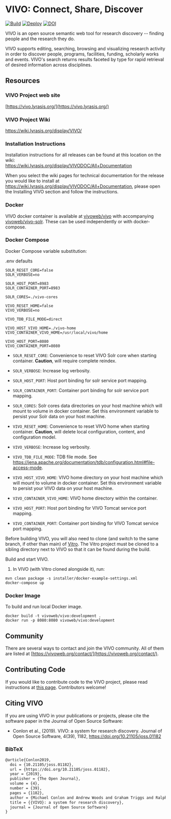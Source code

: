 # VIVO: Connect, Share, Discover

[![Build](https://github.com/vivo-project/VIVO/workflows/Build/badge.svg)](https://github.com/vivo-project/VIVO/actions?query=workflow%3ABuild) [![Deploy](https://github.com/vivo-project/VIVO/workflows/Deploy/badge.svg)](https://github.com/vivo-project/VIVO/actions?query=workflow%3ADeploy) [![DOI](https://zenodo.org/badge/DOI/10.5281/zenodo.2639714.svg)](https://doi.org/10.5281/zenodo.2639713)

VIVO is an open source semantic web tool for research discovery -- finding people and the research they do.

VIVO supports editing, searching, browsing and visualizing research activity in order to discover people, programs, 
facilities, funding, scholarly works and events. VIVO's search returns results faceted by type for rapid retrieval of 
desired information across disciplines.

## Resources

### VIVO Project web site
[https://vivo.lyrasis.org/](https://vivo.lyrasis.org/)

### VIVO Project Wiki
https://wiki.lyrasis.org/display/VIVO/

### Installation Instructions

Installation instructions for all releases can be found at this location on the wiki:  
https://wiki.lyrasis.org/display/VIVODOC/All+Documentation

When you select the wiki pages for technical documentation for the release you would like to install at https://wiki.lyrasis.org/display/VIVODOC/All+Documentation, please open the Installing VIVO section and follow the instructions. 

### Docker

VIVO docker container is available at [vivoweb/vivo](https://hub.docker.com/repository/docker/vivoweb/vivo) with accompanying [vivoweb/vivo-solr](https://hub.docker.com/repository/docker/vivoweb/vivo-solr). These can be used independently or with docker-compose.

### Docker Compose

Docker Compose variable substitution:

.env defaults
```
SOLR_RESET_CORE=false
SOLR_VERBOSE=no

SOLR_HOST_PORT=8983
SOLR_CONTAINER_PORT=8983

SOLR_CORES=./vivo-cores

VIVO_RESET_HOME=false
VIVO_VERBOSE=no

VIVO_TDB_FILE_MODE=direct

VIVO_HOST_VIVO_HOME=./vivo-home
VIVO_CONTAINER_VIVO_HOME=/usr/local/vivo/home

VIVO_HOST_PORT=8080
VIVO_CONTAINER_PORT=8080
```

- `SOLR_RESET_CORE`: Convenience to reset VIVO Solr core when starting container. **Caution**, will require complete reindex.
- `SOLR_VERBOSE`: Increase log verbosity.
- `SOLR_HOST_PORT`: Host port binding for solr service port mapping.
- `SOLR_CONTAINER_PORT`: Container port binding for solr service port mapping.
- `SOLR_CORES`: Solr cores data directories on your host machine which will mount to volume in docker container. Set this environment variable to persist your Solr data on your host machine.

- `VIVO_RESET_HOME`: Convenience to reset VIVO home when starting container. **Caution**, will delete local configuration, content, and configuration model.
- `VIVO_VERBOSE`: Increase log verbosity.
- `VIVO_TDB_FILE_MODE`: TDB file mode. See https://jena.apache.org/documentation/tdb/configuration.html#file-access-mode.
- `VIVO_HOST_VIVO_HOME`: VIVO home directory on your host machine which will mount to volume in docker container. Set this environment variable to persist your VIVO data on your host machine.
- `VIVO_CONTAINER_VIVO_HOME`: VIVO home directory within the container.
- `VIVO_HOST_PORT`: Host port binding for VIVO Tomcat service port mapping.
- `VIVO_CONTAINER_PORT`: Container port binding for VIVO Tomcat service port mapping.

Before building VIVO, you will also need to clone (and switch to the same branch, if other than main) of [Vitro](https://github.com/vivo-project/Vitro). The Vitro project must be cloned to a sibling directory next to VIVO so that it can be found during the build. 

Build and start VIVO.

1. In VIVO (with Vitro cloned alongside it), run:
```
mvn clean package -s installer/docker-example-settings.xml
docker-compose up
```

### Docker Image

To build and run local Docker image.

```
docker build -t vivoweb/vivo:development .
docker run -p 8080:8080 vivoweb/vivo:development
```

## Community
There are several ways to contact and join the VIVO community. All of them are listed at [https://vivoweb.org/contact/](https://vivoweb.org/contact/).

## Contributing Code
If you would like to contribute code to the VIVO project, please read instructions at [this page](https://github.com/vivo-project/VIVO/wiki/Development-Processes#process-for-suggesting-contribution).  Contributors welcome!

## Citing VIVO
If you are using VIVO in your publications or projects, please cite the software paper in the Journal of Open Source Software:

* Conlon et al., (2019). VIVO: a system for research discovery. Journal of Open Source Software, 4(39), 1182, https://doi.org/10.21105/joss.01182

### BibTeX
```tex
@article{Conlon2019,
  doi = {10.21105/joss.01182},
  url = {https://doi.org/10.21105/joss.01182},
  year = {2019},
  publisher = {The Open Journal},
  volume = {4},
  number = {39},
  pages = {1182},
  author = {Michael Conlon and Andrew Woods and Graham Triggs and Ralph O'Flinn and Muhammad Javed and Jim Blake and Benjamin Gross and Qazi Asim Ijaz Ahmad and Sabih Ali and Martin Barber and Don Elsborg and Kitio Fofack and Christian Hauschke and Violeta Ilik and Huda Khan and Ted Lawless and Jacob Levernier and Brian Lowe and Jose Martin and Steve McKay and Simon Porter and Tatiana Walther and Marijane White and Stefan Wolff and Rebecca Younes},
  title = {{VIVO}: a system for research discovery},
  journal = {Journal of Open Source Software}
}
